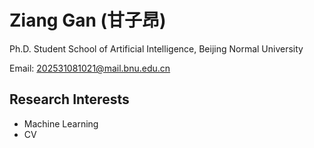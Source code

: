# Ziang Gan (甘子昂)

Ph.D. Student
School of Artificial Intelligence, Beijing Normal University

Email: 202531081021@mail.bnu.edu.cn

## Research Interests
- Machine Learning
- CV

